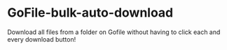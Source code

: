 # GoFile-bulk-auto-download

Download all files from a folder on Gofile without having to click each and every download button!
